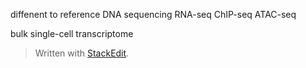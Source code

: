 diffenent to reference
DNA sequencing 
RNA-seq 
ChIP-seq 
ATAC-seq

bulk 
single-cell transcriptome

> Written with [StackEdit](https://stackedit.io/).
<!--stackedit_data:
eyJoaXN0b3J5IjpbLTY5Njg3ODQyMiw3MzA5OTgxMTZdfQ==
-->